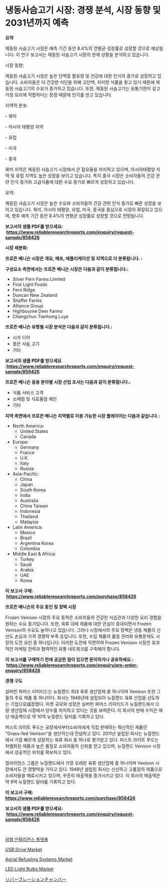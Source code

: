 <p><h1>냉동사슴고기 시장: 경쟁 분석, 시장 동향 및 2031년까지 예측</h1></p><p><strong>요약</strong></p>
<p><p>제동된 사슴고기 시장은 예측 기간 동안 8.4%의 연평균 성장률로 성장할 것으로 예상됩니다. 이 연구 보고서는 제동된 사슴고기 시장의 현재 상황을 분석하고 있습니다.</p><p>시장 동향:</p><p>제동된 사슴고기 시장은 높은 단백질 함유량 및 건강에 대한 인식의 증가로 성장하고 있습니다. 소비자들은 더 건강한 식단을 위해 고단백, 저지방 식품을 찾고 있기 때문에 제동된 사슴고기의 수요가 증가하고 있습니다. 또한, 제동된 사슴고기는 유통기한이 길고 가정 요리에 적합하다는 장점 때문에 인기를 얻고 있습니다.</p><p>지역적 분포:</p><p>- 북미</p><p>- 아시아 태평양 지역</p><p>- 유럽</p><p>- 미국</p><p>- 중국</p><p>북미 지역은 제동된 사슴고기 시장에서 큰 점유율을 차지하고 있으며, 아시아태평양 지역 및 유럽 지역도 높은 성장을 보이고 있습니다. 특히 중국 시장은 소비자들의 건강 관련 인식 증가와 고급식품에 대한 수요 증가로 빠르게 성장하고 있습니다.</p><p>요약:</p><p>제동된 사슴고기 시장은 높은 수요와 소비자들의 건강 관련 인식 증가로 빠른 성장을 보이고 있습니다. 북미, 아시아 태평양, 유럽, 미국, 중국을 중심으로 시장이 확장되고 있으며, 향후 예측 기간 동안 8.4%의 연평균 성장률로 성장할 것으로 전망됩니다.</p></p>
<p><strong>보고서의 샘플 PDF를 받으세요: &nbsp;<a href="https://www.reliableresearchreports.com/enquiry/request-sample/858426">https://www.reliableresearchreports.com/enquiry/request-sample/858426</a></strong></p>
<p><strong>시장 세분화:</strong></p>
<p><strong> 프로즌 베니슨 시장은 개요, 배포, 애플리케이션 및 지역으로 더 분류됩니다. :</strong></p>
<p><strong>구성요소 측면에서는 프로즌 베니슨 시장은 다음과 같이 분류됩니다.:</strong></p>
<p><ul><li>Silver Fern Farms Limited</li><li>First Light Foods</li><li>Fern Ridge</li><li>Duncan New Zealand</li><li>Shaffer Farms</li><li>Alliance Group</li><li>Highbourne Deer Farms</li><li>Changchun Tianhong Luye</li></ul></p>
<p><strong> 프로즌 베니슨 유형별 시장 분석은 다음과 같이 분류됩니다.:</strong></p>
<p><ul><li>시카 디어</li><li>붉은 사슴 고기</li><li>기타</li></ul></p>
<p><strong>보고서의 샘플 PDF를 받으세요 :<a href="https://www.reliableresearchreports.com/enquiry/request-sample/858426">https://www.reliableresearchreports.com/enquiry/request-sample/858426</a></strong></p>
<p><strong> 프로즌 베니슨 응용 분야별 시장 산업 조사는 다음과 같이 분류됩니다.:</strong></p>
<p><ul><li>식품 서비스 고객</li><li>소매점 및 식료품점 체인</li><li>기타</li></ul></p>
<p><strong>지역 측면에서 프로즌 베니슨 지역별로 이용 가능한 시장 플레이어는 다음과 같습니다.:</strong></p>
<p><ul>
    <li>
        North America:
        <ul>
            <li>United States</li>
            <li>Canada</li>
        </ul>
    </li>
    <li>
        Europe:
        <ul>
            <li>Germany</li>
            <li>France</li>
            <li>U.K.</li>
            <li>Italy</li>
            <li>Russia</li>
        </ul>
    </li>
    <li>
        Asia-Pacific:
        <ul>
            <li>China</li>
            <li>Japan</li>
            <li>South Korea</li>
            <li>India</li>
            <li>Australia</li>
            <li>China Taiwan</li>
            <li>Indonesia</li>
            <li>Thailand</li>
            <li>Malaysia</li>
        </ul>
    </li>
    <li>
        Latin America:
        <ul>
            <li>Mexico</li>
            <li>Brazil</li>
            <li>Argentina Korea</li>
            <li>Colombia</li>
        </ul>
    </li>
    <li>
        Middle East & Africa:
        <ul>
            <li>Turkey</li>
            <li>Saudi</li>
            <li>Arabia</li>
            <li>UAE</li>
            <li>Korea</li>
        </ul>
    </li>
    </ul></p>
<p><strong>이 보고서 구매: &nbsp;<a href="https://www.reliableresearchreports.com/purchase/858426">https://www.reliableresearchreports.com/purchase/858426</a></strong></p>
<p><strong>프로즌 베니슨의 주요 동인 및 장벽 시장</strong></p>
<p><p>Frozen Venison 시장의 주요 동력은 소비자들의 건강한 식습관과 다양한 요리 경험을 원하는 수요 증가입니다. 또한, 육류 대체 제품에 대한 관심이 증대되면서 Frozen Venison의 수요도 늘어나고 있습니다. 그러나 시장에서의 주요 장벽은 냉동 제품의 신선도 손실과 가격 경쟁력 부족 등입니다. 또한, 수입 제품의 품질 관리와 유통문제도 시장의 도전 요인 중 하나입니다. 이러한 도전에 직면하여 Frozen Venison 시장은 효과적인 마케팅 전략과 협력적인 유통 네트워크를 구축해야 합니다.</p></p>
<p><strong>이 보고서를 구매하기 전에 궁금한 점이 있으면 문의하거나 공유하세요.: &nbsp;<a href="https://www.reliableresearchreports.com/enquiry/pre-order-enquiry/858426">https://www.reliableresearchreports.com/enquiry/pre-order-enquiry/858426</a></strong></p>
<p><strong>경쟁 구도</strong></p>
<p><p>실버펀 파머스 리미티드는 뉴질랜드 최대 육류 생산업체 중 하나이며 Venison 또한 그들의 주요 제품 중 하나이다. 회사는 1948년에 설립되어 뉴질랜드 육류 산업을 선도하는 기업으로成장했다. 마켓 규모와 성장은 실버펀 파머스 리미티드가 뉴질랜드에서 으량 생산업체 시장에서 양수를 차지하고 있다는 것을 보여준다. 이 회사의 판매 수익은 매년 매출액으로 약 10억 뉴질랜드 달러를 기록하고 있다.</p><p>퍼스트 라이트 푸드는 공장에서부터소비자에게 직접 판매하는 혁신적인 제품인 "Grass-fed Venison"을 생산하는데 전념하고 있다. 2011년 설립된 회사는 뉴질랜드에서 가장 빠르게 성장하는 육류 회사 중 하나로 평가받고 있다. 퍼스트 라이트 푸드는 차별화된 제품과 높은 품질로 소비자들의 신뢰를 얻고 있으며, 뉴질랜드 Venison 시장에서 성공적인 위치를 확보하고 있다.</p><p>얼라이언스 그룹은 뉴질랜드에서 가장 오래된 육류 생산업체 중 하나이며 Venison 시장에서도 큰 영향력을 가지고 있다. 1948년 설립된 회사는 신선하고 고품질의 제품으로 소비자들을 매료시키고 있으며, 꾸준히 매출액을 증가시키고 있다. 이 회사의 매출액은 약 8억 뉴질랜드 달러를 기록하고 있다.</p></p>
<p><strong>이 보고서 구매: &nbsp; <a href="https://www.reliableresearchreports.com/purchase/858426">https://www.reliableresearchreports.com/purchase/858426</a></strong></p>
<p><strong>보고서의 샘플 PDF를 받으세요: &nbsp;<a href="https://www.reliableresearchreports.com/enquiry/request-sample/858426">https://www.reliableresearchreports.com/enquiry/request-sample/858426</a></strong><strong></strong></p>
<p>&nbsp;</p>
<p><p><a href="https://github.com/lkwggful07722/Market-Research-Report-List-1/blob/main/48383469793.md">위협 인텔리전스 플랫폼</a></p><p><a href="https://github.com/elizabethdagraca/Market-Research-Report-List-2/blob/main/usb-drive-market.md">USB Drive Market</a></p><p><a href="https://issuu.com/reportprime-2/docs/aerial-refueling-systems-market-size-2030.pptx">Aerial Refueling Systems Market</a></p><p><a href="https://github.com/santosh758595/Market-Research-Report-List-3/blob/main/led-light-bulbs-market.md">LED Light Bulbs Market</a></p><p><a href="https://github.com/ycmtqqhvk3273/Market-Research-Report-List-1/blob/main/212889810634.md">リバーブレーションチャンバー</a></p></p>